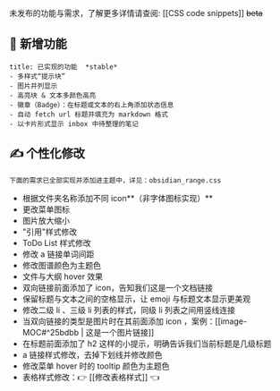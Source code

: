 未发布的功能与需求，了解更多详情请查阅:  [[CSS code snippets]]  ~~beta~~
## 👏 新增功能
```ad-example
title: 已实现的功能  *stable*
- 多样式“提示块”
- 图片并列显示
- 高亮块 & 文本多颜色高亮
- 徽章（Badge）：在标题或文本的右上角添加状态信息
- 自动 fetch url 标题并填充为 markdown 格式
- 以卡片形式显示 inbox 中待整理的笔记
```
## ✍ 个性化修改
```ad-purple
下面的需求已全部实现并添加进主题中，详见：obsidian_range.css
```

- 根据文件夹名称添加不同 icon**（非字体图标实现）**
- 更改菜单图标
- 图片放大缩小
- "引用"样式修改
- ToDo List 样式修改
- 修改 a 链接单词间距
- 修改图谱颜色为主题色
- 文件与大纲 hover 效果
- 双向链接前面添加了 icon，告知我们这是一个文档链接
- 保留标题与文本之间的空格显示，让 emoji 与标题文本显示更美观
- 修改二级 li 、三级 li 列表的样式，同级 li 列表之间用竖线连接
- 当双向链接的类型是图片时在其前面添加 icon ，案例：[[image-MOC#^25bdbb | 这是一个图片链接]]
- 在标题前面添加了 h2 这样的小提示，明确告诉我们当前标题是几级标题
- a 链接样式修改，去掉下划线并修改颜色
- 修改菜单 hover 时的 tooltip 颜色为主题色
- 表格样式修改：👉 [[修改表格样式]] 👈


